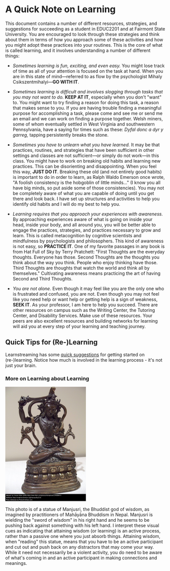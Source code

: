 # A Quick Note on Learning

This document contains a number of different resources, strategies, and suggestions for succeeding as a student in EDUC2201 and at Fairmont State University. You are encouraged to look through these strategies and think about them in terms of how you approach some of these activities and how you might adopt these practices into your routines. This is the core of what is called learning, and it involves understanding a number of different things:

* *Sometimes learning is fun, exciting, and even easy.* You might lose track of time as all of your attention is focused on the task at hand. When you are in this state of mind—referred to as flow by the psychologist Mihaly Csikszentmihalyi—**GO WITH IT**.

* *Sometimes learning is difficult and involves slogging through tasks that you may not want to do.* **KEEP AT IT**, especially when you don't "want" to. You might want to try finding a reason for doing this task, a reason that makes sense to you. If you are having trouble finding a meaningful purpose for accomplishing a task, please come and see me or send me an email and we can work on finding a purpose together. Welsh miners, some of whom eventually settled in West Virginia and southwestern Pennsylvania, have a saying for times such as these: *Dyfal donc a dyr y garreg,* tapping persistently breaks the stone.

* *Sometimes you have to unlearn what you have learned.* It may be that practices, routines, and strategies that have been sufficient in other settings and classes are not sufficient—or simply do not work—in this class. You might have to work on breaking old habits and learning new practices. This can be disorienting and disappointing. When you feel this way, **JUST DO IT**. Breaking these old (and not entirely good habits) is important to do in order to learn, as Ralph Waldo Emerson once wrote, "A foolish consistency is the hobgoblin of little minds…" (I know you all have big minds, so put aside some of those consistencies). You may not be completely aware of what you are capable of doing until you get there and look back. I have set up structures and activities to help you identify old habits and I will do my best to help you.

* *Learning requires that you approach your experiences with awareness.* By approaching experiences aware of what is going on inside your head, inside your body, and all around you, you will be better able to engage the practices, strategies, and practices necessary to grow and learn. This is called metacognition by cognitive scientists and mindfulness by psychologists and philosophers. This kind of awareness is not easy, so **PRACTICE IT**. One of my favorite passages in any book is from Hat Full of Sky by Terry Pratchett: "First Thoughts are the everyday thoughts. Everyone has those. Second Thoughts are the thoughts you think about the way you think. People who enjoy thinking have those. Third Thoughts are thoughts that watch the world and think all by themselves." Cultivating awareness means practicing the art of having Second and Third Thoughts.

* *You are not alone.* Even though it may feel like you are the only one who is frustrated and confused, you are not. Even though you may not feel like you need help or want help or getting help is a sign of weakness, **SEEK IT**. As your professor, I am here to help you succeed. There are other resources on campus such as the Writing Center, the Tutoring Center, and Disability Services. Make use of these resources. Your peers are also excellent resources and building networks for learning will aid you at every step of your learning and teaching journey.

## Quick Tips for (Re-)Learning
Learnstreaming has some [quick suggestions](http://learnstreaming.com/improve-your-learning-from-a-to-z/) for getting started on (re-)learning. Notice how much is involved in the learning process - it's not just your brain.


### More on Learning about Learning

![](3316698471.png)

This photo is of a statue of Manjusri, the Bhuddist god of wisdom, as imagined by practitioners of Mahāyāna Bhuddism in Nepal. Manjusri is wielding the "sword of wisdom" in his right hand and he seems to be pushing back against something with his left hand. I interpret these visual cues as indicating that attaining wisdom (or learning) is an active process, rather than a passive one where you just absorb things. Attaining wisdom, when "reading" this statue, means that you have to be an active participant and cut out and push back on any distractors that may come your way. While it need not necessarily be a violent activity, you do need to be aware of what's coming in and an active participant in making connections and meanings.